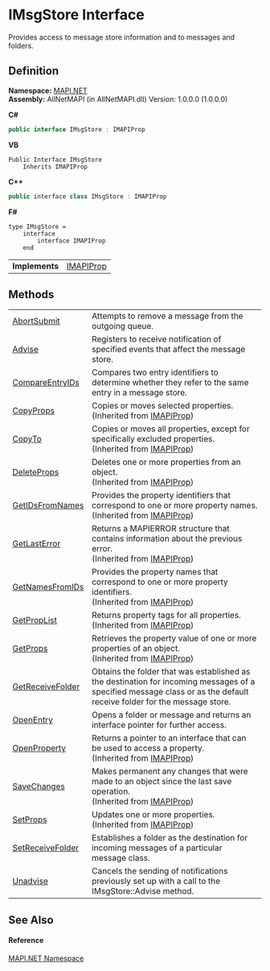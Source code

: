 # IMsgStore Interface


Provides access to message store information and to messages and folders.



## Definition
**Namespace:** <a href="5bef4637-66f8-16d4-e5f4-4d0da57a1538.md">MAPI.NET</a>  
**Assembly:** AllNetMAPI (in AllNetMAPI.dll) Version: 1.0.0.0 (1.0.0.0)

**C#**
``` C#
public interface IMsgStore : IMAPIProp
```
**VB**
``` VB
Public Interface IMsgStore
	Inherits IMAPIProp
```
**C++**
``` C++
public interface class IMsgStore : IMAPIProp
```
**F#**
``` F#
type IMsgStore = 
    interface
        interface IMAPIProp
    end
```

<table><tr><td><strong>Implements</strong></td><td><a href="a20f5817-5533-814e-fd1d-0d3a9179b1b4.md">IMAPIProp</a></td></tr>
</table>



## Methods
<table>
<tr>
<td><a href="34661feb-2020-069b-0c45-ee60c648f13c.md">AbortSubmit</a></td>
<td>Attempts to remove a message from the outgoing queue.</td></tr>
<tr>
<td><a href="3d3650c0-a43d-752d-4ac5-f242505503ff.md">Advise</a></td>
<td>Registers to receive notification of specified events that affect the message store.</td></tr>
<tr>
<td><a href="c5e8512f-60ff-a9e1-6967-2f6605251a8a.md">CompareEntryIDs</a></td>
<td>Compares two entry identifiers to determine whether they refer to the same entry in a message store.</td></tr>
<tr>
<td><a href="ee81fc2f-a117-6a66-c47d-05642d1e885b.md">CopyProps</a></td>
<td>Copies or moves selected properties.<br />(Inherited from <a href="a20f5817-5533-814e-fd1d-0d3a9179b1b4.md">IMAPIProp</a>)</td></tr>
<tr>
<td><a href="446da6c3-cf56-9eae-0067-556449bcbd5e.md">CopyTo</a></td>
<td>Copies or moves all properties, except for specifically excluded properties.<br />(Inherited from <a href="a20f5817-5533-814e-fd1d-0d3a9179b1b4.md">IMAPIProp</a>)</td></tr>
<tr>
<td><a href="de4d890c-a0fc-36d1-40df-acfc7f56bd36.md">DeleteProps</a></td>
<td>Deletes one or more properties from an object.<br />(Inherited from <a href="a20f5817-5533-814e-fd1d-0d3a9179b1b4.md">IMAPIProp</a>)</td></tr>
<tr>
<td><a href="78a82640-fb2e-3f54-a035-1861c1703d42.md">GetIDsFromNames</a></td>
<td>Provides the property identifiers that correspond to one or more property names.<br />(Inherited from <a href="a20f5817-5533-814e-fd1d-0d3a9179b1b4.md">IMAPIProp</a>)</td></tr>
<tr>
<td><a href="5bef0dfc-c21a-ed22-b4b6-aebbc8ed696a.md">GetLastError</a></td>
<td>Returns a MAPIERROR structure that contains information about the previous error.<br />(Inherited from <a href="a20f5817-5533-814e-fd1d-0d3a9179b1b4.md">IMAPIProp</a>)</td></tr>
<tr>
<td><a href="c216ad5d-2e67-c43f-71c9-960c28fe4cea.md">GetNamesFromIDs</a></td>
<td>Provides the property names that correspond to one or more property identifiers.<br />(Inherited from <a href="a20f5817-5533-814e-fd1d-0d3a9179b1b4.md">IMAPIProp</a>)</td></tr>
<tr>
<td><a href="1fdf6ea2-4ee7-da0d-7329-a223aa9dc8dd.md">GetPropList</a></td>
<td>Returns property tags for all properties.<br />(Inherited from <a href="a20f5817-5533-814e-fd1d-0d3a9179b1b4.md">IMAPIProp</a>)</td></tr>
<tr>
<td><a href="eed91d74-f874-f174-2f2d-a0cbf2224590.md">GetProps</a></td>
<td>Retrieves the property value of one or more properties of an object.<br />(Inherited from <a href="a20f5817-5533-814e-fd1d-0d3a9179b1b4.md">IMAPIProp</a>)</td></tr>
<tr>
<td><a href="4622cd7f-a27d-1308-52ce-2fce6aebbe4c.md">GetReceiveFolder</a></td>
<td>Obtains the folder that was established as the destination for incoming messages of a specified message class or as the default receive folder for the message store.</td></tr>
<tr>
<td><a href="f578d6ed-a02e-bcce-2097-52d9c7ac582a.md">OpenEntry</a></td>
<td>Opens a folder or message and returns an interface pointer for further access.</td></tr>
<tr>
<td><a href="a82109dc-9148-ad78-11ae-7aa020efd430.md">OpenProperty</a></td>
<td>Returns a pointer to an interface that can be used to access a property.<br />(Inherited from <a href="a20f5817-5533-814e-fd1d-0d3a9179b1b4.md">IMAPIProp</a>)</td></tr>
<tr>
<td><a href="d26a32e5-3da7-0464-9459-2ad44613db5b.md">SaveChanges</a></td>
<td>Makes permanent any changes that were made to an object since the last save operation.<br />(Inherited from <a href="a20f5817-5533-814e-fd1d-0d3a9179b1b4.md">IMAPIProp</a>)</td></tr>
<tr>
<td><a href="f1a2ab65-b81f-ec0c-d947-814cdecceca2.md">SetProps</a></td>
<td>Updates one or more properties.<br />(Inherited from <a href="a20f5817-5533-814e-fd1d-0d3a9179b1b4.md">IMAPIProp</a>)</td></tr>
<tr>
<td><a href="a1a24e0f-06c8-bf06-7ab2-4f7a069cb2c0.md">SetReceiveFolder</a></td>
<td>Establishes a folder as the destination for incoming messages of a particular message class.</td></tr>
<tr>
<td><a href="0a345933-b110-2637-de36-54a58639dd8a.md">Unadvise</a></td>
<td>Cancels the sending of notifications previously set up with a call to the IMsgStore::Advise method.</td></tr>
</table>

## See Also


#### Reference
<a href="5bef4637-66f8-16d4-e5f4-4d0da57a1538.md">MAPI.NET Namespace</a>  

